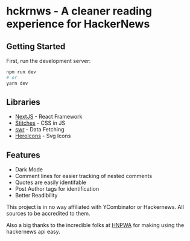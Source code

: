 # hckrnws - A cleaner reading experience for HackerNews

## Getting Started

First, run the development server:

```bash
npm run dev
# or
yarn dev
```

## Libraries

- [NextJS](nextjs.org/) - React Framework
- [Stitches](stitches.dev/) - CSS in JS
- [swr](https://swr.vercel.app/) - Data Fetching
- [HeroIcons](https://heroicons.com/) - Svg Icons

## Features

- Dark Mode
- Comment lines for easier tracking of nested comments
- Quotes are easily identifable
- Post Author tags for identification
- Better Readibility

This project is in no way affiliated with YCombinator or Hackernews. All sources to be accredited to them.

Also a big thanks to the incredible folks at [HNPWA](https://github.com/tastejs/hacker-news-pwas) for making using the hackernews api easy.
